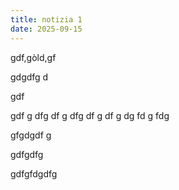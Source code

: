 ```yaml
---
title: notizia 1
date: 2025-09-15
---
```



gdf,gòld,gf


gdgdfg
d

gdf

gdf
g
dfg
df
g
dfg
df
g
df
g
dg
fd
g
fdg


gfgdgdf
g


gdfgdfg




gdfgfdgdfg
